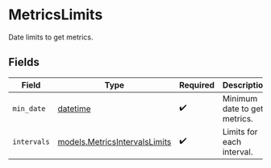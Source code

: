 # MetricsLimits

Date limits to get metrics.


## Fields

| Field                                                                        | Type                                                                         | Required                                                                     | Description                                                                  |
| ---------------------------------------------------------------------------- | ---------------------------------------------------------------------------- | ---------------------------------------------------------------------------- | ---------------------------------------------------------------------------- |
| `min_date`                                                                   | [datetime](https://docs.python.org/3/library/datetime.html#datetime-objects) | :heavy_check_mark:                                                           | Minimum date to get metrics.                                                 |
| `intervals`                                                                  | [models.MetricsIntervalsLimits](../models/metricsintervalslimits.md)         | :heavy_check_mark:                                                           | Limits for each interval.                                                    |